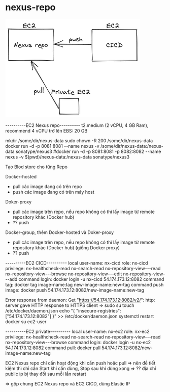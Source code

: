 # nexus-repo
![alt text](https://github.com/MamNonDevOps/nexus-repo/blob/main/images/overviewx1.png)

----------EC2 Nexus repo----------
t2.medium (2 vCPU, 4 GB Ram), recommend 4 vCPU trở lên
EBS: 20 GB

mkdir /some/dir/nexus-data 
sudo chown -R 200 /some/dir/nexus-data
docker run -d -p 8081:8081 --name nexus -v /some/dir/nexus-data:/nexus-data sonatype/nexus3
#docker run -d -p 8081:8081 -p 8082:8082 --name nexus -v $(pwd)/nexus-data:/nexus-data sonatype/nexus3

Tạo Blod store cho từng Repo

Docker-hosted
- pull các image đang có trên repo
- push các image đang có trên máy host

Doker-proxy
- pull các image trên repo, nếu repo không có thì lấy image từ remote repository khác (Docker hub)
- ?? push

Docker-group, thêm Docker-hosted và Doker-proxy
- pull các image trên repo, nếu repo không có thì lấy image từ remote repository khác (Docker hub) (giống Docker proxy)
- ?? push

----------EC2 CICD----------
local user-name: nx-cicd
role: nx-cicd
privilege:
	nx-healthcheck-read
	nx-search-read
	nx-repository-view-*-*-read
	nx-repository-view-*-*-browse
	nx-repository-view-*-*-edit
	nx-repository-view-*-*-add
command login:
	docker login -u nx-cicd 54.174.173.12:8082
command tag:
	docker tag image-name:tag new-image-name:new-tag
command push image:
	docker push 54.174.173.12:8082/new-image-name:new-tag


Error response from daemon: Get "https://54.174.173.12:8082/v2/": http: server gave HTTP response to HTTPS client
=>
sudo su 
touch /etc/docker/daemon.json
echo "{ \"insecure-registries\":[\"54.174.173.12:8082\"] }" >> /etc/docker/daemon.json
systemctl restart docker
su ec2-user

----------EC2 private----------
local user-name: nx-ec2
role: nx-ec2
privilege:
	nx-healthcheck-read
	nx-search-read
	nx-repository-view-*-*-read
	nx-repository-view-*-*-browse
command login:
	docker login -u nx-ec2 54.174.173.12:8082
command pull:
	docker pull 54.174.173.12:8082/new-image-name:new-tag


EC2 Nexus repo chỉ cần hoạt động khi cần push hoặc pull
=> nên để tiết kiệm thì chỉ cần Start khi cần dùng, Stop sau khi dùng xong
=> ?? địa chỉ public ip bị thay đổi sau mỗi lần restart

=> gộp chung EC2 Nexus repo và EC2 CICD, dùng Elastic IP

